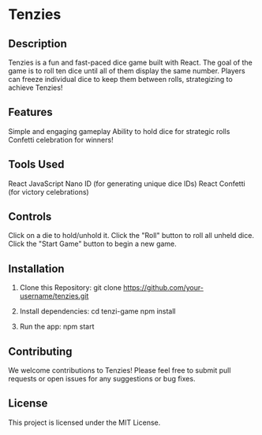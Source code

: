 # Tenzies

## Description

Tenzies is a fun and fast-paced dice game built with React. The goal of the game is to roll ten dice until all of them display the same number. Players can freeze individual dice to keep them between rolls, strategizing to achieve Tenzies!

## Features

Simple and engaging gameplay
Ability to hold dice for strategic rolls
Confetti celebration for winners!

## Tools Used

React
JavaScript
Nano ID (for generating unique dice IDs)
React Confetti (for victory celebrations)

## Controls

Click on a die to hold/unhold it.
Click the "Roll" button to roll all unheld dice.
Click the "Start Game" button to begin a new game.

## Installation

1. Clone this Repository:
   git clone https://github.com/your-username/tenzies.git

2. Install dependencies:
   cd tenzi-game
   npm install

3. Run the app:
   npm start

## Contributing

We welcome contributions to Tenzies! Please feel free to submit pull requests or open issues for any suggestions or bug fixes.

## License

This project is licensed under the MIT License.

